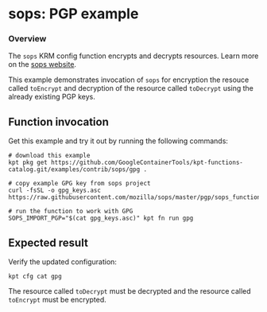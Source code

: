 # sops: PGP example

### Overview

The `sops` KRM config function encrypts and decrypts resources. Learn more on the [sops website].

This example demonstrates invocation of `sops` for encryption the resouce called `toEncrypt` and decryption of the resource called `toDecrypt` using the already existing PGP keys.

## Function invocation

Get this example and try it out by running the following commands:

```shell
# download this example
kpt pkg get https://github.com/GoogleContainerTools/kpt-functions-catalog.git/examples/contrib/sops/gpg .

# copy example GPG key from sops project
curl -fsSL -o gpg_keys.asc https://raw.githubusercontent.com/mozilla/sops/master/pgp/sops_functional_tests_key.asc

# run the function to work with GPG
SOPS_IMPORT_PGP="$(cat gpg_keys.asc)" kpt fn run gpg
```

## Expected result

Verify the updated configuration:

```shell
kpt cfg cat gpg
```

The resource called `toDecrypt` must be decrypted and the resource called `toEncrypt` must be encrypted.

[sops website]: https://github.com/mozilla/sops#test-with-the-dev-pgp-key
